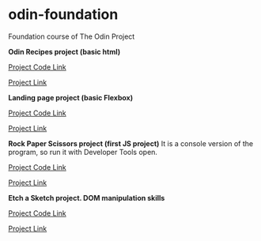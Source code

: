 # odin-foundation
Foundation course of The Odin Project  
  
  
**Odin Recipes project (basic html)**

[Project Code Link](https://github.com/baurzhaan/odin-foundation/tree/main/odin-recipes)

[Project Link](https://baurzhaan.github.io/odin-foundation/odin-recipes/index.html)
  
  
**Landing page project (basic Flexbox)**

[Project Code Link](https://github.com/baurzhaan/odin-foundation/tree/main/landing-page-project)

[Project Link](https://baurzhaan.github.io/odin-foundation/landing-page-project/index.html)
  
  
**Rock Paper Scissors project (first JS project)**
It is a console version of the program, so run it with Developer Tools open.

[Project Code Link](https://github.com/baurzhaan/odin-foundation/tree/main/rock-paper-scissors)

[Project Link](https://baurzhaan.github.io/odin-foundation/rock-paper-scissors/index.html#)
  
  
**Etch a Sketch project. DOM manipulation skills**

[Project Code Link](https://github.com/baurzhaan/odin-foundation/tree/main/etch-a-sketch)

[Project Link](https://baurzhaan.github.io/odin-foundation/etch-a-sketch/index.html#)